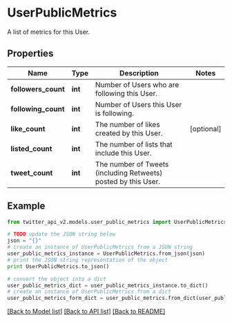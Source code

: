 # UserPublicMetrics

A list of metrics for this User.

## Properties
Name | Type | Description | Notes
------------ | ------------- | ------------- | -------------
**followers_count** | **int** | Number of Users who are following this User. | 
**following_count** | **int** | Number of Users this User is following. | 
**like_count** | **int** | The number of likes created by this User. | [optional] 
**listed_count** | **int** | The number of lists that include this User. | 
**tweet_count** | **int** | The number of Tweets (including Retweets) posted by this User. | 

## Example

```python
from twitter_api_v2.models.user_public_metrics import UserPublicMetrics

# TODO update the JSON string below
json = "{}"
# create an instance of UserPublicMetrics from a JSON string
user_public_metrics_instance = UserPublicMetrics.from_json(json)
# print the JSON string representation of the object
print UserPublicMetrics.to_json()

# convert the object into a dict
user_public_metrics_dict = user_public_metrics_instance.to_dict()
# create an instance of UserPublicMetrics from a dict
user_public_metrics_form_dict = user_public_metrics.from_dict(user_public_metrics_dict)
```
[[Back to Model list]](../README.md#documentation-for-models) [[Back to API list]](../README.md#documentation-for-api-endpoints) [[Back to README]](../README.md)


